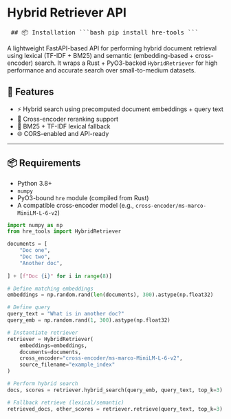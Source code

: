 # Hybrid Retriever API

<pre> ## 📦 Installation ```bash pip install hre-tools ``` </pre>

A lightweight FastAPI-based API for performing hybrid document retrieval using lexical (TF-IDF + BM25) and semantic (embedding-based + cross-encoder) search. It wraps a Rust + PyO3-backed `HybridRetriever` for high performance and accurate search over small-to-medium datasets.

## 🔧 Features

- ⚡ Hybrid search using precomputed document embeddings + query text
- 🧠 Cross-encoder reranking support
- 🔎 BM25 + TF-IDF lexical fallback
- 🌐 CORS-enabled and API-ready

---

## 📦 Requirements



- Python 3.8+
- `numpy`
- PyO3-bound `hre` module (compiled from Rust)
- A compatible cross-encoder model (e.g., `cross-encoder/ms-marco-MiniLM-L-6-v2`)


```python
import numpy as np
from hre_tools import HybridRetriever

documents = [
    "Doc one",
    "Doc two",
    "Another doc",
    
] + [f"Doc {i}" for i in range(8)]

# Define matching embeddings
embeddings = np.random.rand(len(documents), 300).astype(np.float32)

# Define query
query_text = "What is in another doc?"
query_emb = np.random.rand(1, 300).astype(np.float32)

# Instantiate retriever
retriever = HybridRetriever(
    embeddings=embeddings,
    documents=documents,
    cross_encoder="cross-encoder/ms-marco-MiniLM-L-6-v2",
    source_filename="example_index"
)

# Perform hybrid search
docs, scores = retriever.hybrid_search(query_emb, query_text, top_k=3)

# Fallback retrieve (lexical/semantic)
retrieved_docs, other_scores = retriever.retrieve(query_text, top_k=3)
```





